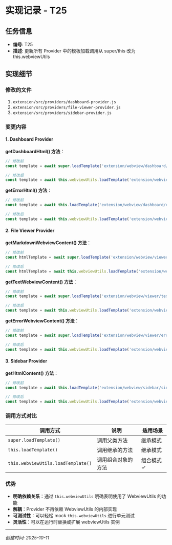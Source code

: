 # 实现记录 - T25

## 任务信息
- **编号**: T25
- **描述**: 更新所有 Provider 中的模板加载调用从 super/this 改为 this.webviewUtils

## 实现细节

### 修改的文件

1. `extension/src/providers/dashboard-provider.js`
2. `extension/src/providers/file-viewer-provider.js`
3. `extension/src/providers/sidebar-provider.js`

### 变更内容

#### 1. Dashboard Provider

**getDashboardHtml() 方法**：
```javascript
// 修改前
const template = await super.loadTemplate('extension/webview/dashboard/dashboard.html');

// 修改后
const template = await this.webviewUtils.loadTemplate('extension/webview/dashboard/dashboard.html');
```

**getErrorHtml() 方法**：
```javascript
// 修改前
const template = await this.loadTemplate('extension/webview/dashboard/error.html');

// 修改后
const template = await this.webviewUtils.loadTemplate('extension/webview/dashboard/error.html');
```

#### 2. File Viewer Provider

**getMarkdownWebviewContent() 方法**：
```javascript
// 修改前
const htmlTemplate = await super.loadTemplate('extension/webview/viewer/viewer.html');

// 修改后
const htmlTemplate = await this.webviewUtils.loadTemplate('extension/webview/viewer/viewer.html');
```

**getTextWebviewContent() 方法**：
```javascript
// 修改前
const template = await super.loadTemplate('extension/webview/viewer/text.html');

// 修改后
const template = await this.webviewUtils.loadTemplate('extension/webview/viewer/text.html');
```

**getErrorWebviewContent() 方法**：
```javascript
// 修改前
const template = await super.loadTemplate('extension/webview/viewer/error.html');

// 修改后
const template = await this.webviewUtils.loadTemplate('extension/webview/viewer/error.html');
```

#### 3. Sidebar Provider

**getHtmlContent() 方法**：
```javascript
// 修改前
const template = await this.loadTemplate('extension/webview/sidebar/sidebar.html');

// 修改后
const template = await this.webviewUtils.loadTemplate('extension/webview/sidebar/sidebar.html');
```

### 调用方式对比

| 调用方式                           | 说明               | 适用场景   |
| ---------------------------------- | ------------------ | ---------- |
| `super.loadTemplate()`             | 调用父类方法       | 继承模式   |
| `this.loadTemplate()`              | 调用继承的方法     | 继承模式   |
| `this.webviewUtils.loadTemplate()` | 调用组合对象的方法 | 组合模式 ✓ |

### 优势

- **明确依赖关系**：通过 `this.webviewUtils` 明确表明使用了 WebviewUtils 的功能
- **解耦**：Provider 不再依赖 WebviewUtils 的内部实现
- **可测试性**：可以轻松 mock `this.webviewUtils` 进行单元测试
- **灵活性**：可以在运行时替换或扩展 webviewUtils 实例

---
*创建时间: 2025-10-11*

